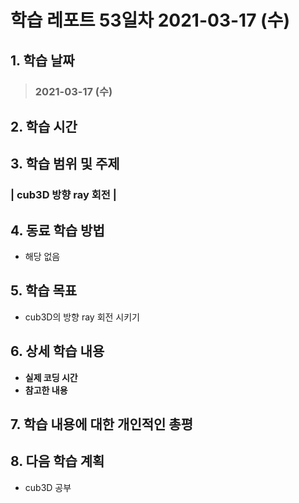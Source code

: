 # 학습 레포트 53일차 2021-03-17 (수)

## 1. 학습 날짜
> ### 2021-03-17 (수)

## 2. 학습 시간
> ###

## 3. 학습 범위 및 주제
### | cub3D 방향 ray 회전 |

## 4. 동료 학습 방법
- 해당 없음

## 5. 학습 목표
- cub3D의 방향 ray 회전 시키기

## 6. 상세 학습 내용
- **실제 코딩 시간**
- **참고한 내용**

## 7. 학습 내용에 대한 개인적인 총평

## 8. 다음 학습 계획
- cub3D 공부